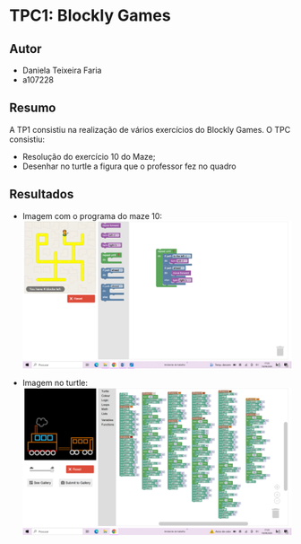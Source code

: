 # TPC1: Blockly Games

## Autor

- Daniela Teixeira Faria
- a107228


## Resumo

A TP1 consistiu na realização de vários exercícios do Blockly Games.
O TPC consistiu:
* Resolução do exercício 10 do Maze;
* Desenhar no turtle a figura que o professor fez no quadro

## Resultados

* Imagem com o programa do maze 10:  ![maze10](maze10.png)
  
* Imagem no turtle:  ![comboio.turtle](comboio.turtle.png)
